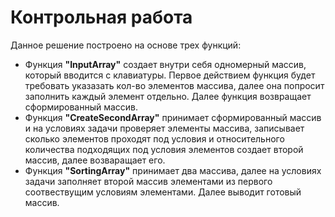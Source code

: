 # Контрольная работа
Данное решение построено на основе трех функций:
* Функция **"InputArray"** создает внутри себя одномерный массив, который вводится с клавиатуры.
Первое действием функция будет требовать указазать кол-во элементов массива, далее она попросит заполнить каждый элемент отдельно. Далее функция возвращает сформированный массив.
* Функция **"CreateSecondArray"** принимает сформированный массив и на условиях задачи проверяет элементы массива, записывает сколько элементов проходят под условия и относительного количества подходящих под условия элементов создает второй массив, далее возваращает его.
* Функция **"SortingArray"** принимает два массива, далее на условиях задачи заполняет второй массив элементами из первого соотвествущим условиям элементами. Далее выводит готовый массив.
